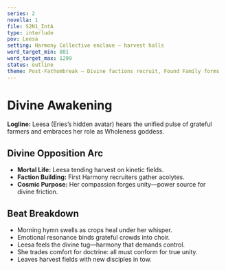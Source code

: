 ```yaml
---
series: 2
novella: 1
file: S2N1_IntA
type: interlude
pov: Leesa
setting: Harmony Collective enclave — harvest halls
word_target_min: 801
word_target_max: 1299
status: outline
theme: Post-Fathombreak — Divine factions recruit, Found Family forms
---
```

# Divine Awakening

**Logline:** Leesa (Eries’s hidden avatar) hears the unified pulse of grateful farmers and embraces her role as Wholeness goddess.

## Divine Opposition Arc
- **Mortal Life:** Leesa tending harvest on kinetic fields.
- **Faction Building:** First Harmony recruiters gather acolytes.
- **Cosmic Purpose:** Her compassion forges unity—power source for divine friction.

## Beat Breakdown
- Morning hymn swells as crops heal under her whisper.
- Emotional resonance binds grateful crowds into choir.
- Leesa feels the divine tug—harmony that demands control.
- She trades comfort for doctrine: all must conform for true unity.
- Leaves harvest fields with new disciples in tow.

